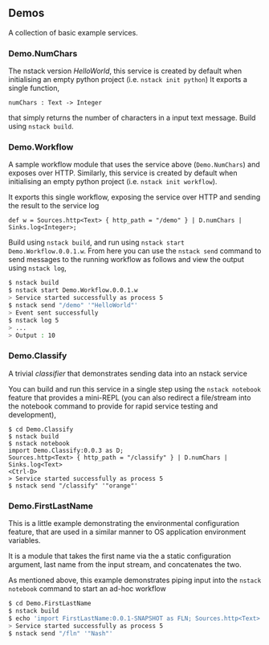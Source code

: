 ## Demos

A collection of basic example services.


### Demo.NumChars

The nstack version _HelloWorld_, this service is created by default when initialising an empty python project (i.e. `nstack init python`)
It exports a single function, 

```
numChars : Text -> Integer
```

that simply returns the number of characters in a input text message. Build using `nstack build`.


### Demo.Workflow

A sample workflow module that uses the service above (`Demo.NumChars`) and exposes over HTTP. Similarly, this service is created by default when initialising an empty python project (i.e. `nstack init workflow`).

It exports this single workflow, exposing the service over HTTP and sending the result to the service log

```
def w = Sources.http<Text> { http_path = "/demo" } | D.numChars | Sinks.log<Integer>;
```

Build using `nstack build`, and run using `nstack start Demo.Workflow.0.0.1.w`. From here you can use the `nstack send` command to send messages to the running workflow as follows and view the output using `nstack log`,

```bash
$ nstack build
$ nstack start Demo.Workflow.0.0.1.w
> Service started successfully as process 5
$ nstack send "/demo" '"HelloWorld"'
> Event sent successfully
$ nstack log 5
> ...
> Output : 10
```

### Demo.Classify

A trivial _classifier_ that demonstrates sending data into an nstack service

You can build and run this service in a single step using the `nstack notebook` feature that provides a mini-REPL (you can also redirect a file/stream into the notebook command to provide for rapid service testing and development),

```
$ cd Demo.Classify
$ nstack build
$ nstack notebook
import Demo.Classify:0.0.3 as D;
Sources.http<Text> { http_path = "/classify" } | D.numChars | Sinks.log<Text>
<Ctrl-D>
> Service started successfully as process 5
$ nstack send "/classify" '"orange"'
```

### Demo.FirstLastName

This is a little example demonstrating the environmental configuration feature,
 that are used in a similar manner to OS application environment variables.

It is a module that takes the first name via the a static configuration
argument, last name from the input stream, and concatenates the two.

As mentioned above, this example demonstrates piping input into the `nstack notebook` command to start an ad-hoc workflow

```bash
$ cd Demo.FirstLastName
$ nstack build
$ echo 'import FirstLastName:0.0.1-SNAPSHOT as FLN; Sources.http<Text> { http_path = "fln" } | FLN.full_name { first_name = "John" } | Sinks.log<Text>' | nstack notebook
> Service started successfully as process 5
$ nstack send "/fln" '"Nash"'
```

